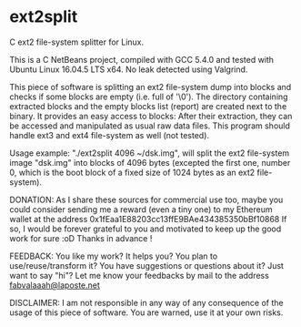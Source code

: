# ext2split
C ext2 file-system splitter for Linux.

This is a C NetBeans project, compiled with GCC 5.4.0 and tested with Ubuntu
Linux 16.04.5 LTS x64. No leak detected using Valgrind.

This piece of software is splitting an ext2 file-system dump into blocks and
checks if some blocks are empty (i.e. full of '\0'). The directory containing
extracted blocks and the empty blocks list (report) are created next to the
binary. It provides an easy access to blocks: After their extraction, they can
be accessed and manipulated as usual raw data files. This program should handle
ext3 and ext4 file-system as well (not tested).

Usage example: "./ext2split 4096 ~/dsk.img", will split the ext2 file-system
image "dsk.img" into blocks of 4096 bytes (excepted the first one, number 0,
which is the boot block of a fixed size of 1024 bytes as an ext2 file-system).

DONATION:
As I share these sources for commercial use too, maybe you could consider
sending me a reward (even a tiny one) to my Ethereum wallet at the address
0x1fEaa1E88203cc13ffE9BAe434385350bBf10868
If so, I would be forever grateful to you and motivated to keep up the good work
for sure :oD Thanks in advance !

FEEDBACK:
You like my work? It helps you? You plan to use/reuse/transform it? You have
suggestions or questions about it? Just want to say "hi"? Let me know your
feedbacks by mail to the address fabvalaaah@laposte.net

DISCLAIMER:
I am not responsible in any way of any consequence of the usage of this piece of
software. You are warned, use it at your own risks.